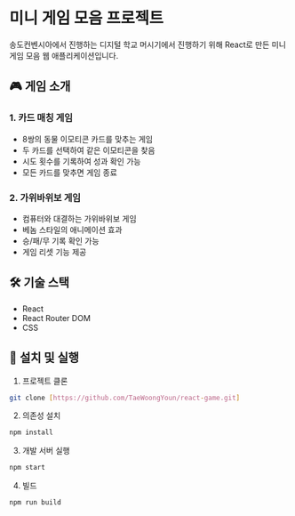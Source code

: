 # 미니 게임 모음 프로젝트

송도컨벤시아에서 진행하는 디지털 학교 머시기에서 진행하기 위해 React로 만든 미니 게임 모음 웹 애플리케이션입니다.

## 🎮 게임 소개

### 1. 카드 매칭 게임
- 8쌍의 동물 이모티콘 카드를 맞추는 게임
- 두 카드를 선택하여 같은 이모티콘을 찾음
- 시도 횟수를 기록하여 성과 확인 가능
- 모든 카드를 맞추면 게임 종료

### 2. 가위바위보 게임
- 컴퓨터와 대결하는 가위바위보 게임
- 베놈 스타일의 애니메이션 효과
- 승/패/무 기록 확인 가능
- 게임 리셋 기능 제공

## 🛠️ 기술 스택

- React
- React Router DOM
- CSS

## 🚀 설치 및 실행

1. 프로젝트 클론
```bash
git clone [https://github.com/TaeWoongYoun/react-game.git]
```

2. 의존성 설치
```bash
npm install
```

3. 개발 서버 실행
```bash
npm start
```

4. 빌드
```bash
npm run build
```